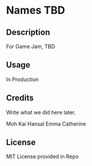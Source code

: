 # Names TBD

## Description

For Game Jam, TBD

## Usage

In Production

   
## Credits

Write what we did here later.

Moh
Kai
Hansal
Emma
Catherine


## License

MIT License provided in Repo